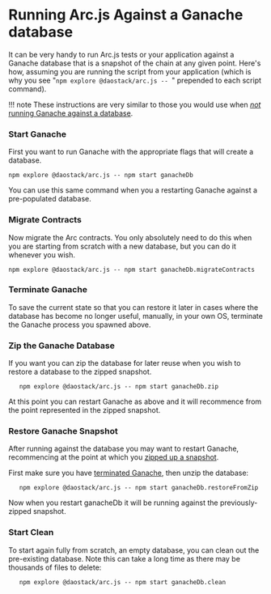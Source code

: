 # Running Arc.js Against a Ganache database

It can be very handy to run Arc.js tests or your application against a Ganache database that is a snapshot of the chain at any given point. Here's how, assuming you are running the script from your application (which is why you see "`npm explore @daostack/arc.js -- `" prepended to each script command).

!!! note
    These instructions are very similar to those you would use when [_not_ running Ganache against a database](index.md#migratetoganache).

### Start Ganache

First you want to run Ganache with the appropriate flags that will create a database.

```script
npm explore @daostack/arc.js -- npm start ganacheDb
```

You can use this same command when you a restarting Ganache against a pre-populated database.

### Migrate Contracts

Now migrate the Arc contracts.  You only absolutely need to do this when you are starting from scratch with a new database, but you can do it whenever you wish.

```script
npm explore @daostack/arc.js -- npm start ganacheDb.migrateContracts
```

### Terminate Ganache
To save the current state so that you can restore it later in cases where the database has become no longer useful, manually, in your own OS, terminate the Ganache process you spawned above.

### Zip the Ganache Database
If you want you can zip the database for later reuse when you wish to restore a database to the zipped snapshot.

```script
   npm explore @daostack/arc.js -- npm start ganacheDb.zip
```

At this point you can restart Ganache as above and it will recommence from the point represented in the zipped snapshot. 

### Restore Ganache Snapshot

After running against the database you may want to restart Ganache, recommencing at the point at which you [zipped up a snapshot](#zip-the-ganache-database).

First make sure you have [terminated Ganache](#terminate-ganache), then unzip the database:

```script
   npm explore @daostack/arc.js -- npm start ganacheDb.restoreFromZip
```
Now when you restart ganacheDb it will be running against the previously-zipped snapshot.

### Start Clean
To start again fully from scratch, an empty database, you can clean out the pre-existing database.  Note this can take a long time as there may be thousands of files to delete:

```script
   npm explore @daostack/arc.js -- npm start ganacheDb.clean
```

